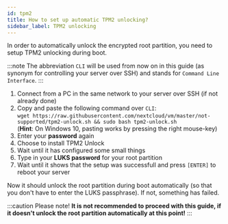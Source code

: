 ```yaml
---
id: tpm2
title: How to set up automatic TPM2 unlocking?
sidebar_label: TPM2 unlocking
---
```


In order to automatically unlock the encrypted root partition, you need to setup TPM2 unlocking during boot.

:::note
The abbreviation `CLI` will be used from now on in this guide (as synonym for controlling your server over SSH) and stands for `Command Line Interface`.
:::

1. Connect from a PC in the same network to your server over SSH (if not already done)
1. Copy and paste the following command over `CLI`:<br/>
`wget https://raw.githubusercontent.com/nextcloud/vm/master/not-supported/tpm2-unlock.sh && sudo bash tpm2-unlock.sh`<br/>
(**Hint**: On Windows 10, pasting works by pressing the right mouse-key)
1. Enter your **password** again
1. Choose to install TPM2 Unlock
1. Wait until it has configured some small things
1. Type in your **LUKS password** for your root partition
1. Wait until it shows that the setup was successfull and press `[ENTER]` to reboot your server

Now it should unlock the root partition during boot automatically (so that you don't have to enter the LUKS passphrase). If not, something has failed.

:::caution Please note! 
**It is not recommended to proceed with this guide, if it doesn't unlock the root partition automatically at this point!**
:::